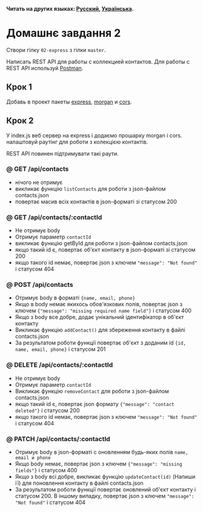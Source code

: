 **Читать на других языках: [Русский](README.md), [Українська](README.ua.md).**

# Домашнє завдання 2

Створи гілку `02-express` з гілки `master`.

Написать REST API для работы с коллекцией контактов. Для работы с REST API
используй [Postman](https://www.getpostman.com/).

## Крок 1

Добавь в проект пакеты [express](https://www.npmjs.com/package/express),
[morgan](https://www.npmjs.com/package/morgan) и
[cors](https://www.npmjs.com/package/cors).

## Крок 2

У index.js веб сервер на express і додаємо прошарку morgan і cors. налаштовуй
раутінг для роботи з колекцією контактів.

REST API повинен підтримувати такі раути.

### @ GET /api/contacts

- нічого не отримує
- викликає функцію `listContacts` для роботи з json-файлом contacts.json
- повертає масив всіх контактів в json-форматі зі статусом 200

### @ GET /api/contacts/:contactId

- Не отримує body
- Отримує параметр `contactId`
- викликає функцію getById для роботи з json-файлом contacts.json
- якщо такий id є, повертає об'єкт контакту в json-форматі зі статусом 200
- якщо такого id немає, повертає json з ключем `"message": "Not found"` і
  статусом 404

### @ POST /api/contacts

- Отримує body в форматі `{name, email, phone}`
- Якщо в body немає якихось обов'язкових полів, повертає json з ключем
  `{"message": "missing required name field"}` і статусом 400
- Якщо з body все добре, додає унікальний ідентифікатор в об'єкт контакту
- Викликає функцію `addContact()` для збереження контакту в файлі contacts.json
- За результатом роботи функції повертає об'єкт з доданим id
  `{id, name, email, phone}` і статусом 201

### @ DELETE /api/contacts/:contactId

- Не отримує body
- Отримує параметр `contactId`
- Викликає функцію `removeContact` для роботи з json-файлом contacts.json
- якщо такий id є, повертає json формату `{"message": "contact deleted"}` і
  статусом 200
- якщо такого id немає, повертає json з ключем `"message": "Not found"` і
  статусом 404

### @ PATCH /api/contacts/:contactId

- Отримує body в json-форматі c оновленням будь-яких полів `name, email и phone`
- Якщо body немає, повертає json з ключем `{"message": "missing fields"}` і
  статусом 400
- Якщо з body всі добре, викликає функцію `updateContact(id)` (Напиши її) для
  поновлення контакту в файлі contacts.json
- За результатом роботи функції повертає оновлений об'єкт контакту і
  статусом 200. В іншому випадку, повертає json з ключем
  `"message": "Not found"` і статусом 404
